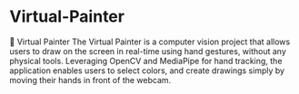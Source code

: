 # Virtual-Painter
🎨 Virtual Painter
The Virtual Painter is a computer vision project that allows users to draw on the screen in real-time using hand gestures, without any physical tools. 
Leveraging OpenCV and MediaPipe for hand tracking, the application enables users to select colors, and create drawings simply by moving their hands in front of the webcam.

